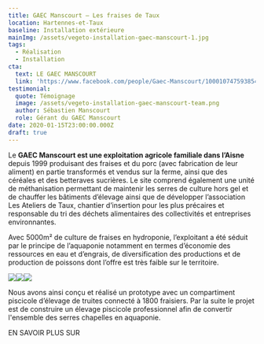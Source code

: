```yaml
---
title: GAEC Manscourt – Les fraises de Taux
location: Hartennes-et-Taux
baseline: Installation extérieure
mainImg: /assets/vegeto-installation-gaec-manscourt-1.jpg
tags:
  - Réalisation
  - Installation
cta:
  text: LE GAEC MANSCOURT
  link: 'https://www.facebook.com/people/Gaec-Manscourt/100010747593854/'
testimonial:
  quote: Témoignage
  image: /assets/vegeto-installation-gaec-manscourt-team.png
  author: Sébastien Manscourt
  role: Gérant du GAEC Manscourt
date: 2020-01-15T23:00:00.000Z
draft: true
---
```


Le **GAEC Manscourt est une exploitation agricole familiale dans l’Aisne** depuis 1999 produisant des fraises et du porc (avec fabrication de leur aliment) en partie transformés et vendus sur la ferme, ainsi que des céréales et des betteraves sucrières. Le site comprend également une unité de méthanisation permettant de maintenir les serres de culture hors gel et de chauffer les bâtiments d’élevage ainsi que de développer l’association Les Ateliers de Taux, chantier d’insertion pour les plus précaires et responsable du tri des déchets alimentaires des collectivités et entreprises environnantes.

Avec 5000m² de culture de fraises en hydroponie, l’exploitant a été séduit par le principe de l’aquaponie notamment en termes d’économie des ressources en eau et d’engrais, de diversification des productions et de production de poissons dont l’offre est très faible sur le territoire.

![](/assets/vegeto-installation-gaec-manscourt-3.jpg)![](/assets/vegeto-installation-gaec-manscourt-4.jpg)![](/assets/vegeto-installation-gaec-manscourt-2.jpg)

Nous avons ainsi conçu et réalisé un prototype avec un compartiment piscicole d’élevage de truites connecté à 1800 fraisiers. Par la suite le projet est de construire un élevage piscicole professionnel afin de convertir l'ensemble des serres chapelles en aquaponie.

EN SAVOIR PLUS SUR
